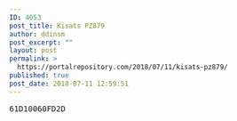 ```yaml
---
ID: 4053
post_title: Kisats PZ879
author: ddinsm
post_excerpt: ""
layout: post
permalink: >
  https://portalrepository.com/2018/07/11/kisats-pz879/
published: true
post_date: 2018-07-11 12:59:51
---
```

<pre>61D10060FD2D</pre>